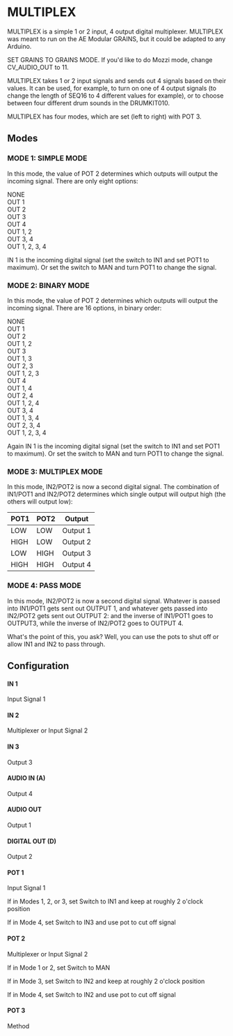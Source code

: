 # MULTIPLEX

MULTIPLEX is a simple 1 or 2 input, 4 output digital multiplexer.  MULTIPLEX was meant to run on the AE Modular GRAINS, but it could be adapted to any Arduino.

SET GRAINS TO GRAINS MODE.  If you'd like to do Mozzi mode, change CV_AUDIO_OUT to 11.

MULTIPLEX takes 1 or 2 input signals and sends out 4 signals based on their values. It can be used, for example, to turn on one of 4 output signals (to change the length of SEQ16 to 4 different values for example), or to choose between four different drum sounds in the DRUMKIT010.

MULTIPLEX has four modes, which are set (left to right) with POT 3.

## Modes

### MODE 1: SIMPLE MODE
In this mode, the value of POT 2 determines which outputs will output the incoming signal.  There are only eight options:

NONE \
OUT 1 \
OUT 2 \
OUT 3 \
OUT 4 \
OUT 1, 2 \
OUT 3, 4 \
OUT 1, 2, 3, 4

IN 1 is the incoming digital signal (set the switch to IN1 and set POT1 to maximum).   Or set the switch to MAN and turn POT1 to change the signal.


### MODE 2: BINARY MODE
In this mode, the value of POT 2 determines which outputs will output the incoming signal.  There are 16 options, in binary order:

NONE \
OUT 1 \
OUT 2 \
OUT 1, 2 \
OUT 3 \
OUT 1, 3 \
OUT 2, 3 \
OUT 1, 2, 3 \
OUT 4 \
OUT 1, 4 \
OUT 2, 4 \
OUT 1, 2, 4 \
OUT 3, 4 \
OUT 1, 3, 4 \
OUT 2, 3, 4 \
OUT 1, 2, 3, 4

Again IN 1 is the incoming digital signal (set the switch to IN1 and set POT1 to maximum).  Or set the switch to MAN and turn POT1 to change the signal.


### MODE 3: MULTIPLEX MODE
In this mode, IN2/POT2 is now a second digital signal.  The combination of IN1/POT1 and IN2/POT2 determines which single output will output high (the others will output low):

| POT1 | POT2       | Output   |
|------|------------|----------|
| LOW  | LOW		| Output 1 |
| HIGH | LOW		| Output 2 |
| LOW  | HIGH		| Output 3 |
| HIGH | HIGH		| Output 4 |


### MODE 4: PASS MODE
In this mode, IN2/POT2 is now a second digital signal.  Whatever is passed into IN1/POT1 gets sent out OUTPUT 1, and whatever gets passed into IN2/POT2 gets sent out OUTPUT 2: and the inverse of IN1/POT1 goes to OUTPUT3, while the inverse of IN2/POT2 goes to OUTPUT 4.  

What's the point of this, you ask?  Well, you can use the pots to shut off or allow IN1 and IN2 to pass through.



## Configuration

#### IN 1
Input Signal 1
#### IN 2
Multiplexer or Input Signal 2
#### IN 3
Output 3
#### AUDIO IN (A)
Output 4
#### AUDIO OUT
Output 1
#### DIGITAL OUT (D) 
Output 2
#### POT 1
Input Signal 1 

If in Modes 1, 2, or 3, set Switch to IN1 and keep at roughly 2 o'clock position

If in Mode 4, set Switch to IN3 and use pot to cut off signal

#### POT 2
Multiplexer or Input Signal 2

If in Mode 1 or 2, set Switch to MAN

If in Mode 3, set Switch to IN2 and keep at roughly 2 o'clock position

If in Mode 4, set Switch to IN2 and use pot to cut off signal

#### POT 3
Method

